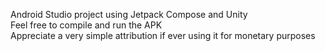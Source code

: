 Android Studio project using Jetpack Compose and Unity  
Feel free to compile and run the APK  
Appreciate a very simple attribution if ever using it for monetary purposes  
